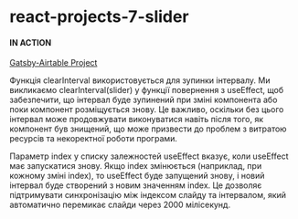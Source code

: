 # react-projects-7-slider

#### IN ACTION

[Gatsby-Airtable Project](https://gatsby-airtable-design-project.netlify.app/)

Функція clearInterval використовується для зупинки інтервалу. Ми викликаємо clearInterval(slider) у функції повернення з useEffect, щоб забезпечити, що інтервал буде зупинений при зміні компонента або поки компонент розміщується знову. Це важливо, оскільки без цього інтервал може продовжувати виконуватися навіть після того, як компонент був знищений, що може призвести до проблем з витратою ресурсів та некоректної роботи програми.

Параметр index у списку залежностей useEffect вказує, коли useEffect має запускатися знову. Якщо index змінюється (наприклад, при кожному зміні index), то useEffect буде запущений знову, і новий інтервал буде створений з новим значенням index. Це дозволяє підтримувати синхронізацію між індексом слайду та інтервалом, який автоматично перемикає слайди через 2000 мілісекунд.
